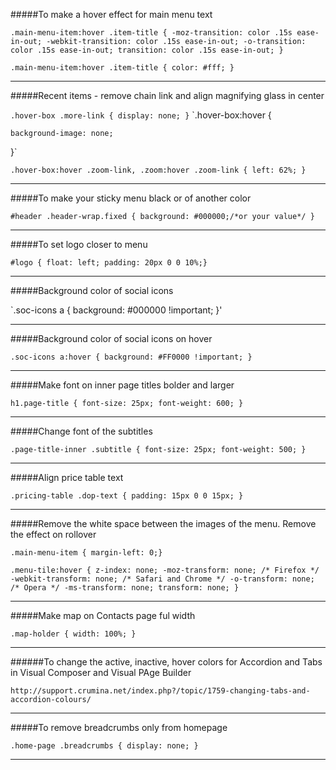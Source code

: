 #####To make a hover effect for main menu text

`.main-menu-item:hover .item-title {
    -moz-transition: color .15s ease-in-out;
    -webkit-transition: color .15s ease-in-out;
    -o-transition: color .15s ease-in-out;
    transition: color .15s ease-in-out;
}`

`.main-menu-item:hover .item-title {
    color: #fff;
}`

----------------------------------------------

#####Recent items - remove chain link and align magnifying glass in center

`.hover-box .more-link {
    display: none;
}`
`.hover-box:hover {

    background-image: none;

}`

`.hover-box:hover .zoom-link, .zoom:hover .zoom-link {
    left: 62%;
}`

-----------------------------------------------------

#####To make your sticky menu black or of another color

`#header .header-wrap.fixed {
background: #000000;/*or your value*/
}`

---------------------------------------- 

#####To set logo closer to menu

`#logo {
float: left;
padding: 20px 0 0 10%;}`

-------------------------------------------

#####Background color of social icons

`.soc-icons a {
background: #000000 !important;
}'

-----------------------------------------

#####Background color of social icons on hover

`.soc-icons a:hover {
background: #FF0000 !important;
}`

------------------------------------

#####Make font on inner page titles bolder and larger

`h1.page-title { font-size: 25px; font-weight: 600; }`

-----------------------------------

#####Change font of the subtitles

`.page-title-inner .subtitle { font-size: 25px; font-weight: 500; }`

-----------------------------------

#####Align price table text

`.pricing-table .dop-text { padding: 15px 0 0 15px; }`

---------------------------------

#####Remove the white space between the images of the menu. Remove the effect on rollover

`.main-menu-item { margin-left: 0;}`

`.menu-tile:hover {
    z-index: none;
    -moz-transform: none;
    /* Firefox */
    -webkit-transform: none;
    /* Safari and Chrome */
    -o-transform: none;
    /* Opera */
    -ms-transform: none;
    transform: none; }`

--------------------------------

#####Make map on Contacts page ful width

`.map-holder {
width: 100%;
}`

---------------------------------

######To change the active, inactive, hover colors for Accordion and Tabs in Visual Composer and Visual PAge Builder

`http://support.crumina.net/index.php?/topic/1759-changing-tabs-and-accordion-colours/`

---------------------------------------

#####To remove breadcrumbs only from homepage

`.home-page .breadcrumbs { display: none; }`

------------------------------------
